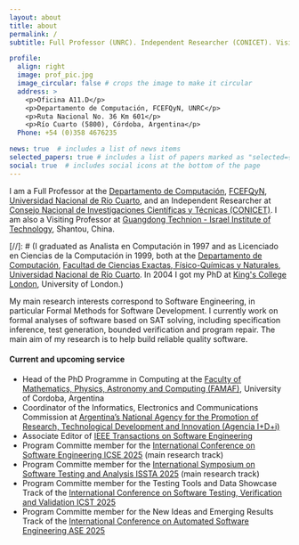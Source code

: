 ```yaml
---
layout: about
title: about
permalink: /
subtitle: Full Professor (UNRC). Independent Researcher (CONICET). Visiting Professor (GTIIT).

profile:
  align: right
  image: prof_pic.jpg
  image_circular: false # crops the image to make it circular
  address: >
    <p>Oficina A11.D</p>
    <p>Departamento de Computación, FCEFQyN, UNRC</p>
    <p>Ruta Nacional No. 36 Km 601</p>
    <p>Río Cuarto (5800), Córdoba, Argentina</p>
  Phone: +54 (0)358 4676235

news: true  # includes a list of news items
selected_papers: true # includes a list of papers marked as "selected={true}"
social: true  # includes social icons at the bottom of the page
---
```


I am a Full Professor at the [Departamento de Computación](https://dc.exa.unrc.edu.ar), [FCEFQyN](https://www.exa.unrc.edu.ar), [Universidad Nacional de Río Cuarto](https://www.unrc.edu.ar), and an Independent Researcher at [Consejo Nacional de Investigaciones Científicas y Técnicas (CONICET)](https://conicet.gov.ar). I am also a Visiting Professor at [Guangdong Technion - Israel Institute of Technology](https://www.gtiit.edu.cn), Shantou, China.

[//]: # (I graduated as Analista en Computación in 1997 and as Licenciado en Ciencias de la Computación in 1999, both at the [Departamento de Computación](https://dc.exa.unrc.edu.ar), [Facultad de Ciencias Exactas, Físico-Químicas y Naturales](https://www.exa.unrc.edu.ar), [Universidad Nacional de Río Cuarto](https://www.unrc.edu.ar). In 2004 I got my PhD at [King's College London](https://www.kcl.ac.uk), University of London.)

My main research interests correspond to Software Engineering, in particular Formal Methods for Software Development. I currently work on formal analyses of software based on SAT solving, including specification inference, test generation, bounded verification and program repair. The main aim of my research is to help build reliable quality software.

#### Current and upcoming service

* Head of the PhD Programme in Computing at the [Faculty of Mathematics, Physics, Astronomy and Computing (FAMAF)](https://www.famaf.unc.edu.ar), University of Cordoba, Argentina 
* Coordinator of the Informatics, Electronics and Communications Commission at [Argentina’s National Agency for the Promotion of Research, Technological Development and Innovation (Agencia I+D+i)](https://www.argentina.gob.ar/ciencia/agencia)
* Associate Editor of [IEEE Transactions on Software Engineering](https://ieeexplore.ieee.org/xpl/RecentIssue.jsp?punumber=32) 
* Program Committe member for the [International Conference on Software Engineering ICSE 2025](https://conf.researchr.org/home/icse-2025) (main research track)
* Program Committe member for the [International Symposium on Software Testing and Analysis ISSTA 2025](https://conf.researchr.org/home/issta-2025) (main research track)
* Program Committe member for the Testing Tools and Data Showcase Track of the [International Conference on Software Testing, Verification and Validation ICST 2025](https://conf.researchr.org/home/icst-2025)
* Program Committe member for the New Ideas and Emerging Results Track of the [International Conference on Automated Software Engineering ASE 2025](https://conf.researchr.org/track/ase-2025/ase-2025-nier-track) 

